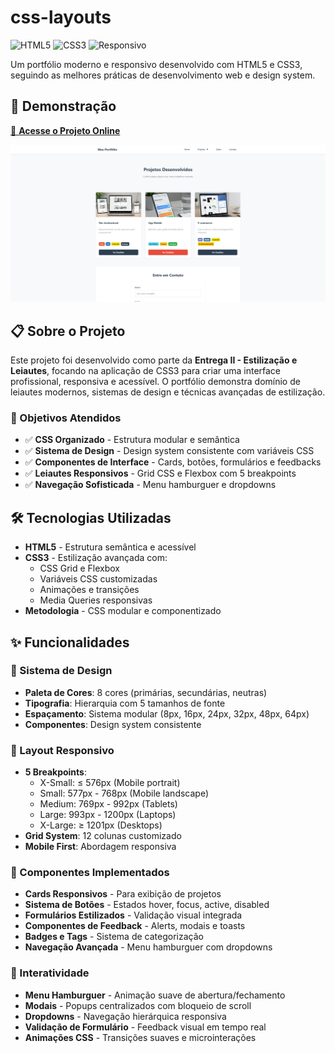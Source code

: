 # css-layouts

![HTML5](https://img.shields.io/badge/HTML5-E34F26?style=for-the-badge&logo=html5&logoColor=white)
![CSS3](https://img.shields.io/badge/CSS3-1572B6?style=for-the-badge&logo=css3&logoColor=white)
![Responsivo](https://img.shields.io/badge/Responsivo-✅-green?style=for-the-badge)

Um portfólio moderno e responsivo desenvolvido com HTML5 e CSS3, seguindo as melhores práticas de desenvolvimento web e design system.

## 🚀 **Demonstração**

[🔗 **Acesse o Projeto Online**](https://luanpaula.github.io/css-layouts/)

![Preview do Projeto](preview.png)

## 📋 **Sobre o Projeto**

Este projeto foi desenvolvido como parte da **Entrega II - Estilização e Leiautes**, focando na aplicação de CSS3 para criar uma interface profissional, responsiva e acessível. O portfólio demonstra domínio de leiautes modernos, sistemas de design e técnicas avançadas de estilização.

### **🎯 Objetivos Atendidos**

- ✅ **CSS Organizado** - Estrutura modular e semântica
- ✅ **Sistema de Design** - Design system consistente com variáveis CSS
- ✅ **Componentes de Interface** - Cards, botões, formulários e feedbacks
- ✅ **Leiautes Responsivos** - Grid CSS e Flexbox com 5 breakpoints
- ✅ **Navegação Sofisticada** - Menu hamburguer e dropdowns

## 🛠 **Tecnologias Utilizadas**

- **HTML5** - Estrutura semântica e acessível
- **CSS3** - Estilização avançada com:
  - CSS Grid e Flexbox
  - Variáveis CSS customizadas
  - Animações e transições
  - Media Queries responsivas
- **Metodologia** - CSS modular e componentizado


## ✨ **Funcionalidades**

### **🎨 Sistema de Design**
- **Paleta de Cores**: 8 cores (primárias, secundárias, neutras)
- **Tipografia**: Hierarquia com 5 tamanhos de fonte
- **Espaçamento**: Sistema modular (8px, 16px, 24px, 32px, 48px, 64px)
- **Componentes**: Design system consistente

### **📱 Layout Responsivo**
- **5 Breakpoints**:
  - X-Small: ≤ 576px (Mobile portrait)
  - Small: 577px - 768px (Mobile landscape)
  - Medium: 769px - 992px (Tablets)
  - Large: 993px - 1200px (Laptops)
  - X-Large: ≥ 1201px (Desktops)
- **Grid System**: 12 colunas customizado
- **Mobile First**: Abordagem responsiva

### **🧩 Componentes Implementados**
- **Cards Responsivos** - Para exibição de projetos
- **Sistema de Botões** - Estados hover, focus, active, disabled
- **Formulários Estilizados** - Validação visual integrada
- **Componentes de Feedback** - Alerts, modais e toasts
- **Badges e Tags** - Sistema de categorização
- **Navegação Avançada** - Menu hamburguer com dropdowns

### **🎯 Interatividade**
- **Menu Hamburguer** - Animação suave de abertura/fechamento
- **Modais** - Popups centralizados com bloqueio de scroll
- **Dropdowns** - Navegação hierárquica responsiva
- **Validação de Formulário** - Feedback visual em tempo real
- **Animações CSS** - Transições suaves e microinterações